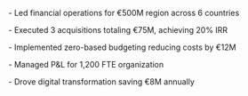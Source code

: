 \- Led financial operations for €500M region across 6 countries

\- Executed 3 acquisitions totaling €75M, achieving 20% IRR

\- Implemented zero-based budgeting reducing costs by €12M

\- Managed P\&L for 1,200 FTE organization

\- Drove digital transformation saving €8M annually

